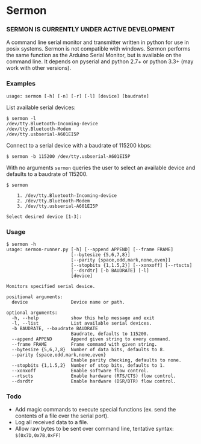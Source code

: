 # Sermon

### SERMON IS CURRENTLY UNDER ACTIVE DEVELOPMENT

A command line serial monitor and transmitter written in python for use in posix systems. Sermon is not compatible with windows. Sermon performs the same function as the Arduino Serial Monitor, but is available on the command line. It depends on pyserial and python 2.7+ or python 3.3+ (may work with other versions).

### Examples

```
usage: sermon [-h] [-n] [-r] [-l] [device] [baudrate]
```

List available serial devices:
```
$ sermon -l
/dev/tty.Bluetooth-Incoming-device
/dev/tty.Bluetooth-Modem
/dev/tty.usbserial-A601EI5P
```

Connect to a serial device with a baudrate of 115200 kbps:

```
$ sermon -b 115200 /dev/tty.usbserial-A601EI5P
```

With no arguments `sermon` queries the user to select an available device and defaults to a baudrate of 115200.

```
$ sermon

	1. /dev/tty.Bluetooth-Incoming-device
	2. /dev/tty.Bluetooth-Modem
	3. /dev/tty.usbserial-A601EI5P

Select desired device [1-3]:
```

### Usage

```
$ sermon -h
usage: sermon-runner.py [-h] [--append APPEND] [--frame FRAME]
                        [--bytesize {5,6,7,8}]
                        [--parity {space,odd,mark,none,even}]
                        [--stopbits {1,1.5,2}] [--xonxoff] [--rtscts]
                        [--dsrdtr] [-b BAUDRATE] [-l]
                        [device]

Monitors specified serial device.

positional arguments:
  device                Device name or path.

optional arguments:
  -h, --help            show this help message and exit
  -l, --list            List available serial devices.
  -b BAUDRATE, --baudrate BAUDRATE
                        Baudrate, defaults to 115200.
  --append APPEND       Append given string to every command.
  --frame FRAME         Frame command with given string.
  --bytesize {5,6,7,8}  Number of data bits, defaults to 8.
  --parity {space,odd,mark,none,even}
                        Enable parity checking, defaults to none.
  --stopbits {1,1.5,2}  Number of stop bits, defaults to 1.
  --xonxoff             Enable software flow control.
  --rtscts              Enable hardware (RTS/CTS) flow control.
  --dsrdtr              Enable hardware (DSR/DTR) flow control.
```

### Todo

- Add magic commands to execute special functions (ex. send the contents of a file over the serial port).
- Log all received data to a file.
- Allow raw bytes to be sent over command line, tentative syntax: ```$(0x7D,0x7B,0xFF)```
